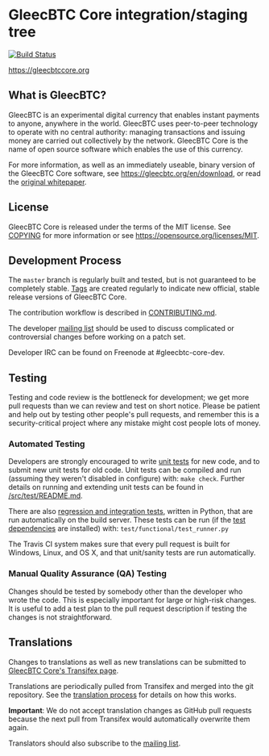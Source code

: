 GleecBTC Core integration/staging tree
=====================================

[![Build Status](https://travis-ci.org/gleecbtc/gleecbtc.svg?branch=master)](https://travis-ci.org/gleecbtc/gleecbtc)

https://gleecbtccore.org

What is GleecBTC?
----------------

GleecBTC is an experimental digital currency that enables instant payments to
anyone, anywhere in the world. GleecBTC uses peer-to-peer technology to operate
with no central authority: managing transactions and issuing money are carried
out collectively by the network. GleecBTC Core is the name of open source
software which enables the use of this currency.

For more information, as well as an immediately useable, binary version of
the GleecBTC Core software, see https://gleecbtc.org/en/download, or read the
[original whitepaper](https://gleecbtccore.org/gleecbtc.pdf).

License
-------

GleecBTC Core is released under the terms of the MIT license. See [COPYING](COPYING) for more
information or see https://opensource.org/licenses/MIT.

Development Process
-------------------

The `master` branch is regularly built and tested, but is not guaranteed to be
completely stable. [Tags](https://github.com/gleecbtc/gleecbtc/tags) are created
regularly to indicate new official, stable release versions of GleecBTC Core.

The contribution workflow is described in [CONTRIBUTING.md](CONTRIBUTING.md).

The developer [mailing list](https://lists.linuxfoundation.org/mailman/listinfo/gleecbtc-dev)
should be used to discuss complicated or controversial changes before working
on a patch set.

Developer IRC can be found on Freenode at #gleecbtc-core-dev.

Testing
-------

Testing and code review is the bottleneck for development; we get more pull
requests than we can review and test on short notice. Please be patient and help out by testing
other people's pull requests, and remember this is a security-critical project where any mistake might cost people
lots of money.

### Automated Testing

Developers are strongly encouraged to write [unit tests](src/test/README.md) for new code, and to
submit new unit tests for old code. Unit tests can be compiled and run
(assuming they weren't disabled in configure) with: `make check`. Further details on running
and extending unit tests can be found in [/src/test/README.md](/src/test/README.md).

There are also [regression and integration tests](/test), written
in Python, that are run automatically on the build server.
These tests can be run (if the [test dependencies](/test) are installed) with: `test/functional/test_runner.py`

The Travis CI system makes sure that every pull request is built for Windows, Linux, and OS X, and that unit/sanity tests are run automatically.

### Manual Quality Assurance (QA) Testing

Changes should be tested by somebody other than the developer who wrote the
code. This is especially important for large or high-risk changes. It is useful
to add a test plan to the pull request description if testing the changes is
not straightforward.

Translations
------------

Changes to translations as well as new translations can be submitted to
[GleecBTC Core's Transifex page](https://www.transifex.com/projects/p/gleecbtc/).

Translations are periodically pulled from Transifex and merged into the git repository. See the
[translation process](doc/translation_process.md) for details on how this works.

**Important**: We do not accept translation changes as GitHub pull requests because the next
pull from Transifex would automatically overwrite them again.

Translators should also subscribe to the [mailing list](https://groups.google.com/forum/#!forum/gleecbtc-translators).
